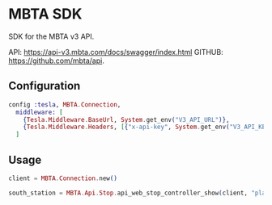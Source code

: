 # MBTA SDK

SDK for the MBTA v3 API.

API: https://api-v3.mbta.com/docs/swagger/index.html
GITHUB: https://github.com/mbta/api.

## Configuration

```elixir
config :tesla, MBTA.Connection,
  middleware: [
    {Tesla.Middleware.BaseUrl, System.get_env("V3_API_URL")},
    {Tesla.Middleware.Headers, [{"x-api-key", System.get_env("V3_API_KEY")}]}
  ]
```

## Usage

```elixir
client = MBTA.Connection.new()

south_station = MBTA.Api.Stop.api_web_stop_controller_show(client, "place-sstat")
```